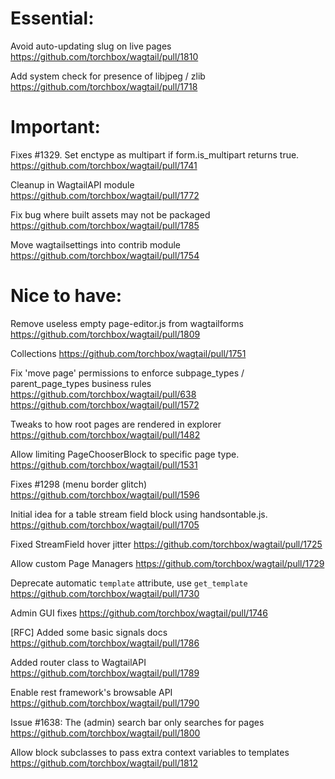 Essential:
==========

Avoid auto-updating slug on live pages
https://github.com/torchbox/wagtail/pull/1810

Add system check for presence of libjpeg / zlib 
https://github.com/torchbox/wagtail/pull/1718

Important:
==========

Fixes #1329. Set enctype as multipart if form.is_multipart returns true.
https://github.com/torchbox/wagtail/pull/1741

Cleanup in WagtailAPI module
https://github.com/torchbox/wagtail/pull/1772

Fix bug where built assets may not be packaged
https://github.com/torchbox/wagtail/pull/1785

Move wagtailsettings into contrib module
https://github.com/torchbox/wagtail/pull/1754

Nice to have:
=============

Remove useless empty page-editor.js from wagtailforms
https://github.com/torchbox/wagtail/pull/1809

Collections
https://github.com/torchbox/wagtail/pull/1751

Fix 'move page' permissions to enforce subpage_types / parent_page_types business rules
https://github.com/torchbox/wagtail/pull/638
https://github.com/torchbox/wagtail/pull/1572

Tweaks to how root pages are rendered in explorer 
https://github.com/torchbox/wagtail/pull/1482

Allow limiting PageChooserBlock to specific page type.
https://github.com/torchbox/wagtail/pull/1531

Fixes #1298 (menu border glitch)
https://github.com/torchbox/wagtail/pull/1596

Initial idea for a table stream field block using handsontable.js.
https://github.com/torchbox/wagtail/pull/1705

Fixed StreamField hover jitter 
https://github.com/torchbox/wagtail/pull/1725

Allow custom Page Managers
https://github.com/torchbox/wagtail/pull/1729

Deprecate automatic `template` attribute, use `get_template`
https://github.com/torchbox/wagtail/pull/1730

Admin GUI fixes
https://github.com/torchbox/wagtail/pull/1746

[RFC] Added some basic signals docs
https://github.com/torchbox/wagtail/pull/1786

Added router class to WagtailAPI
https://github.com/torchbox/wagtail/pull/1789

Enable rest framework's browsable API
https://github.com/torchbox/wagtail/pull/1790

Issue #1638: The (admin) search bar only searches for pages
https://github.com/torchbox/wagtail/pull/1800

Allow block subclasses to pass extra context variables to templates
https://github.com/torchbox/wagtail/pull/1812
